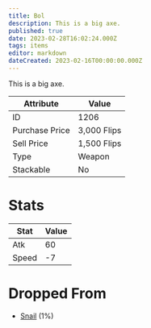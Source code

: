 ```yaml
---
title: Bol
description: This is a big axe.
published: true
date: 2023-02-28T16:02:24.000Z
tags: items
editor: markdown
dateCreated: 2023-02-16T00:00:00.000Z
---
```


This is a big axe.

|Attribute|Value|
|-|-|
|ID|1206|
|Purchase Price|3,000 Flips|
|Sell Price|1,500 Flips|
|Type|Weapon|
|Stackable|No|

# Stats
|Stat|Value|
|-|-|
|Atk|60|
|Speed|-7|

# Dropped From
 * [Snail](/monsters/snail) (1%)
